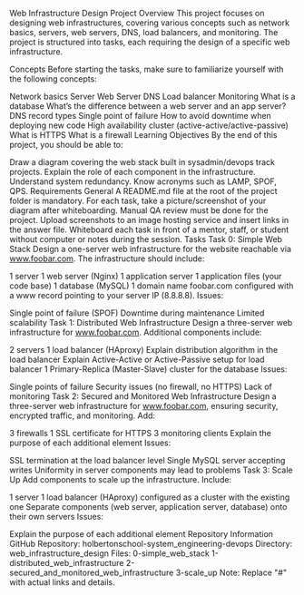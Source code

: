 Web Infrastructure Design Project
Overview
This project focuses on designing web infrastructures, covering various concepts such as network basics, servers, web servers, DNS, load balancers, and monitoring. The project is structured into tasks, each requiring the design of a specific web infrastructure.

Concepts
Before starting the tasks, make sure to familiarize yourself with the following concepts:

Network basics
Server
Web Server
DNS
Load balancer
Monitoring
What is a database
What’s the difference between a web server and an app server?
DNS record types
Single point of failure
How to avoid downtime when deploying new code
High availability cluster (active-active/active-passive)
What is HTTPS
What is a firewall
Learning Objectives
By the end of this project, you should be able to:

Draw a diagram covering the web stack built in sysadmin/devops track projects.
Explain the role of each component in the infrastructure.
Understand system redundancy.
Know acronyms such as LAMP, SPOF, QPS.
Requirements
General
A README.md file at the root of the project folder is mandatory.
For each task, take a picture/screenshot of your diagram after whiteboarding.
Manual QA review must be done for the project.
Upload screenshots to an image hosting service and insert links in the answer file.
Whiteboard each task in front of a mentor, staff, or student without computer or notes during the session.
Tasks
Task 0: Simple Web Stack
Design a one-server web infrastructure for the website reachable via www.foobar.com. The infrastructure should include:

1 server
1 web server (Nginx)
1 application server
1 application files (your code base)
1 database (MySQL)
1 domain name foobar.com configured with a www record pointing to your server IP (8.8.8.8).
Issues:

Single point of failure (SPOF)
Downtime during maintenance
Limited scalability
Task 1: Distributed Web Infrastructure
Design a three-server web infrastructure for www.foobar.com. Additional components include:

2 servers
1 load balancer (HAproxy)
Explain distribution algorithm in the load balancer
Explain Active-Active or Active-Passive setup for load balancer
1 Primary-Replica (Master-Slave) cluster for the database
Issues:

Single points of failure
Security issues (no firewall, no HTTPS)
Lack of monitoring
Task 2: Secured and Monitored Web Infrastructure
Design a three-server web infrastructure for www.foobar.com, ensuring security, encrypted traffic, and monitoring. Add:

3 firewalls
1 SSL certificate for HTTPS
3 monitoring clients
Explain the purpose of each additional element
Issues:

SSL termination at the load balancer level
Single MySQL server accepting writes
Uniformity in server components may lead to problems
Task 3: Scale Up
Add components to scale up the infrastructure. Include:

1 server
1 load balancer (HAproxy) configured as a cluster with the existing one
Separate components (web server, application server, database) onto their own servers
Issues:

Explain the purpose of each additional element
Repository Information
GitHub Repository: holbertonschool-system_engineering-devops
Directory: web_infrastructure_design
Files:
0-simple_web_stack
1-distributed_web_infrastructure
2-secured_and_monitored_web_infrastructure
3-scale_up
Note: Replace "#" with actual links and details.